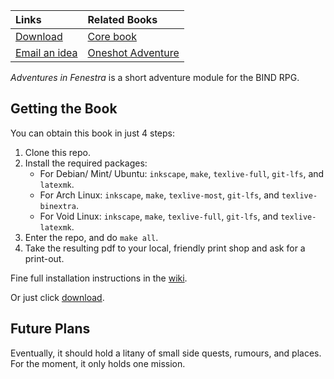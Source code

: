 | Links                          | Related Books                  |
|:-------------------------------|:-------------------------------|
| [Download][aif]                | [Core book][core]              |
| [Email an idea][issues email]  | [Oneshot Adventure][oneshot]   |

*Adventures in Fenestra* is a short adventure module for the BIND RPG.

## Getting the Book

You can obtain this book in just 4 steps:

1. Clone this repo.
1. Install the required packages:
    * For Debian/ Mint/ Ubuntu: `inkscape`, `make`, `texlive-full`, `git-lfs`, and `latexmk`.
    * For Arch Linux: `inkscape`, `make`, `texlive-most`, `git-lfs`, and `texlive-binextra`.
    * For Void Linux: `inkscape`, `make`, `texlive-full`, `git-lfs`, and `texlive-latexmk`.
1. Enter the repo, and do `make all`.
1. Take the resulting pdf to your local, friendly print shop and ask for a print-out.

Fine full installation instructions in the [wiki](https://gitlab.com/bindrpg/core/-/wikis/dev/startup).

Or just click [download][aif].

## Future Plans

Eventually, it should hold a litany of small side quests, rumours, and places.
For the moment, it only holds one mission.

[core]: https://gitlab.com/bindrpg/core
[oneshot]: https://gitlab.com/bindrpg/oneshot/-/jobs/artifacts/master/raw/oneshot_horde_escape.pdf?job=build
[stories pdf]: https://gitlab.com/bindrpg/metabind/-/jobs/artifacts/master/raw/complete/stories.pdf?job=build
[core pdf]: https://gitlab.com/bindrpg/metabind/-/jobs/artifacts/master/raw/complete/core.pdf?job=build
[aif]: https://gitlab.com/bindrpg/aif/-/jobs/artifacts/master/raw/aif.pdf?job=build
[issues email]: mailto:contact-project+bindrpg-aif-16324948-issue-@incoming.gitlab.com
